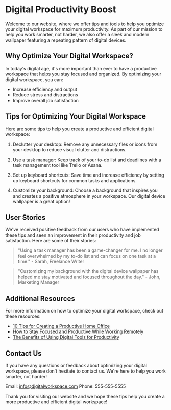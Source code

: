 <!--font:Cabin-->

# Digital Productivity Boost

Welcome to our website, where we offer tips and tools to help you optimize your digital workspace for maximum productivity. As part of our mission to help you work smarter, not harder, we also offer a sleek and modern wallpaper featuring a repeating pattern of digital devices.

## Why Optimize Your Digital Workspace?

In today's digital age, it's more important than ever to have a productive workspace that helps you stay focused and organized. By optimizing your digital workspace, you can:

- Increase efficiency and output
- Reduce stress and distractions
- Improve overall job satisfaction

## Tips for Optimizing Your Digital Workspace

Here are some tips to help you create a productive and efficient digital workspace:

1. Declutter your desktop: Remove any unnecessary files or icons from your desktop to reduce visual clutter and distractions.

2. Use a task manager: Keep track of your to-do list and deadlines with a task management tool like Trello or Asana.

3. Set up keyboard shortcuts: Save time and increase efficiency by setting up keyboard shortcuts for common tasks and applications.

4. Customize your background: Choose a background that inspires you and creates a positive atmosphere in your workspace. Our digital device wallpaper is a great option!

## User Stories

We've received positive feedback from our users who have implemented these tips and seen an improvement in their productivity and job satisfaction. Here are some of their stories:

> "Using a task manager has been a game-changer for me. I no longer feel overwhelmed by my to-do list and can focus on one task at a time." - Sarah, Freelance Writer

> "Customizing my background with the digital device wallpaper has helped me stay motivated and focused throughout the day." - John, Marketing Manager

## Additional Resources

For more information on how to optimize your digital workspace, check out these resources:

- [10 Tips for Creating a Productive Home Office](#)
- [How to Stay Focused and Productive While Working Remotely](#)
- [The Benefits of Using Digital Tools for Productivity](#)

## Contact Us

If you have any questions or feedback about optimizing your digital workspace, please don't hesitate to contact us. We're here to help you work smarter, not harder!

Email: info@digitalworkspace.com
Phone: 555-555-5555

Thank you for visiting our website and we hope these tips help you create a more productive and efficient digital workspace!

<!--

Write me content for website with wallpaper which alt text is:

"A wallpaper featuring a repeating pattern of sleek and modern digital devices, such as smartphones, tablets, and laptops."

The name/title of the page should not be 1:1 copy of the alt text but rather a real content of the website which is using this wallpaper.

- Use markdown format 
- Start with heading
- Heading should be short and concise
- The content should look like a real website 
- The website should not be about the wallpaper, wallpaper is just a related background
- Heading should be contain work "wallpaper" or "background"
- Include real sections like references, contact, user stories, etc. use things relevant to the page purpose.
- Feel free to use structure like headings, bullets, numbering, blockquotes, paragraphs, horizontal lines, etc.
- You can use formatting like bold or _italic_
- You can include UTF-8 emojis
- Links should be only #hash anchors (and you can refer to the document itself)
- Do not include images


---


# Digital Workspace Wallpaper for a Productive Workday

Welcome to our website, where we offer a sleek and modern wallpaper featuring a repeating pattern of digital devices. This wallpaper is perfect for those who want to add a touch of technology to their workspace and boost their productivity.

## Why Choose Our Digital Workspace Wallpaper?

Our wallpaper is not just aesthetically pleasing, but it also serves as a reminder to stay focused on your work goals. The pattern of smartphones, tablets, and laptops will inspire you to work smarter, not harder, and make the most out of your digital tools.

Here are some benefits of using our digital workspace wallpaper:

- Increases motivation and focus
- Enhances the look of your desktop or laptop screen
- Creates a productive atmosphere in your workspace

## User Stories

We've received positive feedback from our users who have experienced an increase in productivity and motivation after using our digital workspace wallpaper. Here are some of their stories:

> "I used to get distracted easily during my workday, but since I started using this wallpaper, I feel more motivated to stay on task and accomplish my goals." - John, Marketing Manager

> "The wallpaper has helped me create a productive atmosphere in my home office. It's a subtle reminder to stay focused and use my digital devices effectively." - Sarah, Freelance Writer

## How to Download and Set Up the Wallpaper

It's easy to download and set up our digital workspace wallpaper. Simply follow these steps:

1. Click the download button below to save the wallpaper to your computer.
2. Open the image file and right-click to set it as your desktop background.
3. Adjust the wallpaper settings to fit your screen size and preferences.

## References

For more information on how to create a productive workspace, check out these resources:

- [7 Tips for Creating a Productive Home Office](#)
- [How to Stay Focused and Productive While Working Remotely](#)
- [The Benefits of Using Digital Tools for Productivity](#)

## Contact Us

If you have any questions or feedback about our digital workspace wallpaper, please don't hesitate to contact us. We'd love to hear from you!

Email: info@digitalworkspace.com
Phone: 555-555-5555

Thank you for choosing our digital workspace wallpaper!


---


Heading should not include word "wallpaper". The website should not be about the wallpaper itself, wallpaper is just a related background, rewrite whole content.


---


# Boost Your Productivity with a Digital Workspace

Welcome to our website, where we offer tips and tools to help you optimize your digital workspace for maximum productivity. As part of our mission to help you work smarter, not harder, we also offer a sleek and modern wallpaper featuring a repeating pattern of digital devices.

## Why Optimize Your Digital Workspace?

In today's digital age, it's more important than ever to have a productive workspace that helps you stay focused and organized. By optimizing your digital workspace, you can:

- Increase efficiency and output
- Reduce stress and distractions
- Improve overall job satisfaction

## Tips for Optimizing Your Digital Workspace

Here are some tips to help you create a productive and efficient digital workspace:

1. Declutter your desktop: Remove any unnecessary files or icons from your desktop to reduce visual clutter and distractions.

2. Use a task manager: Keep track of your to-do list and deadlines with a task management tool like Trello or Asana.

3. Set up keyboard shortcuts: Save time and increase efficiency by setting up keyboard shortcuts for common tasks and applications.

4. Customize your background: Choose a background that inspires you and creates a positive atmosphere in your workspace. Our digital device wallpaper is a great option!

## User Stories

We've received positive feedback from our users who have implemented these tips and seen an improvement in their productivity and job satisfaction. Here are some of their stories:

> "Using a task manager has been a game-changer for me. I no longer feel overwhelmed by my to-do list and can focus on one task at a time." - Sarah, Freelance Writer

> "Customizing my background with the digital device wallpaper has helped me stay motivated and focused throughout the day." - John, Marketing Manager

## Additional Resources

For more information on how to optimize your digital workspace, check out these resources:

- [10 Tips for Creating a Productive Home Office](#)
- [How to Stay Focused and Productive While Working Remotely](#)
- [The Benefits of Using Digital Tools for Productivity](#)

## Contact Us

If you have any questions or feedback about optimizing your digital workspace, please don't hesitate to contact us. We're here to help you work smarter, not harder!

Email: info@digitalworkspace.com
Phone: 555-555-5555

Thank you for visiting our website and we hope these tips help you create a more productive and efficient digital workspace!

-->
